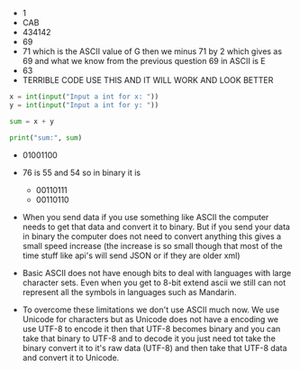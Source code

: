 - 1
- CAB
- 434142
- 69
- 71 which is the ASCII value of G then we minus 71 by 2 which gives as 69 and
  what we know from the previous question 69 in ASCII is E
- 63
- TERRIBLE CODE USE THIS AND IT WILL WORK AND LOOK BETTER
```python
x = int(input("Input a int for x: "))
y = int(input("Input a int for y: "))

sum = x + y

print("sum:", sum)
```
- 01001100

- 76 is 55 and 54 so in binary it is
    - 00110111
    - 00110110

- When you send data if you use something like ASCII the computer needs to get
  that data and convert it to binary. But if you send your data in binary the
  computer does not need to convert anything this gives a small speed increase
  (the increase is so small though that most of the time stuff like api's will
  send JSON or if they are older xml)

- Basic ASCII does not have enough bits to deal with languages with large
  character sets. Even when you get to 8-bit extend ascii we still can not
  represent all the symbols in languages such as Mandarin.

- To overcome these limitations we don't use ASCII much now. We use
  Unicode for characters but as Unicode does not have a encoding we use UTF-8
  to encode it then that UTF-8 becomes binary and you can take that binary to
  UTF-8 and to decode it you just need tot take the binary convert it to it's
  raw data (UTF-8) and then take that UTF-8 data and convert it to Unicode.
